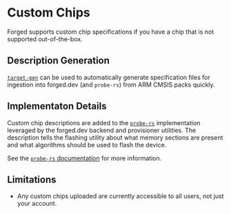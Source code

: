 # Custom Chips

Forged supports custom chip specifications if you have a chip that is not supported out-of-the-box.

## Description Generation
[`target-gen`](https://crates.io/crates/target-gen) can be used to automatically generate
specification files for ingestion into forged.dev (and `probe-rs`) from ARM CMSIS packs quickly.

## Implementaton Details
Custom chip descriptions are added to the [`probe-rs`](https://docs.rs/probe-rs/latest/probe_rs)
implementation leveraged by the forged.dev backend and provisioner utilities. The description tells
the flashing utility about what memory sections are present and what algorithms should be used to
flash the device.

See the [`probe-rs` documentation](https://docs.rs/probe-rs/latest/probe_rs) for more information.

## Limitations

* Any custom chips uploaded are currently accessible to all users, not just your account.
